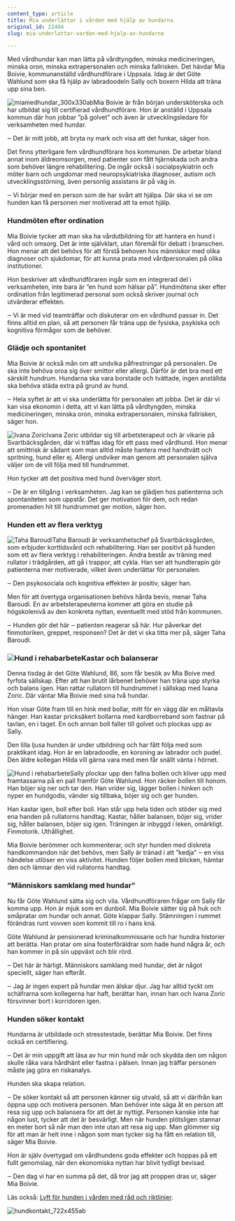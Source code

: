 ```yaml
---
content_type: article
title: Mia underlättar i vården med hjälp av hundarna
original_id: 22494
slug: mia-underlattar-varden-med-hjalp-av-hundarna

---
```


Med vårdhundar kan man lätta på vårdtyngden, minska medicineringen, minska oron, minska extrapersonalen och minska fallrisken. Det hävdar Mia Boivie, kommunanställd vårdhundförare i Uppsala. Idag är det Göte Wahlund som ska få hjälp av labradoodeln Sally och boxern Hilda att träna upp sina ben.

![miamedhundar_300x330ab](https://www.suntarbetsliv.se/wp-content/uploads/2016/11/miamedhundar_300x330ab-273x300.jpg)Mia Boivie är från början undersköterska och har utbildat sig till certifierad vårdhundförare. Hon är anställd i Uppsala kommun där hon jobbar ”på golvet” och även är utvecklingsledare för verksamheten med hundar.

‒ Det är mitt jobb, att bryta ny mark och visa att det funkar, säger hon.

Det finns ytterligare fem vårdhundförare hos kommunen. De arbetar bland annat inom äldreomsorgen, med patienter som fått hjärnskada och andra som behöver längre rehabilitering. De ingår också i socialpsykiatrin och möter barn och ungdomar med neuropsykiatriska diagnoser, autism och utvecklingsstörning, även personlig assistans är på väg in.

‒ Vi börjar med en person som de har svårt att hjälpa. Där ska vi se om hunden kan få personen mer motiverad att ta emot hjälp.

### Hundmöten efter ordination

Mia Boivie tycker att man ska ha vårdutbildning för att hantera en hund i vård och omsorg. Det är inte självklart, utan föremål för debatt i branschen. Hon menar att det behövs för att förstå behoven hos människor med olika diagnoser och sjukdomar, för att kunna prata med vårdpersonalen på olika institutioner.

Hon beskriver att vårdhundföraren ingår som en integrerad del i verksamheten, inte bara är ”en hund som hälsar på”. Hundmötena sker efter ordination från legitimerad personal som också skriver journal och utvärderar effekten.

‒ Vi är med vid teamträffar och diskuterar om en vårdhund passar in. Det finns alltid en plan, så att personen får träna upp de fysiska, psykiska och kognitiva förmågor som de behöver.

### Glädje och spontanitet

Mia Boivie är också mån om att undvika påfrestningar på personalen. De ska inte behöva oroa sig över smittor eller allergi. Därför är det bra med ett särskilt hundrum. Hundarna ska vara borstade och tvättade, ingen anställda ska behöva städa extra på grund av hund.

‒ Hela syftet är att vi ska underlätta för personalen att jobba. Det är där vi kan visa ekonomin i detta, att vi kan lätta på vårdtyngden, minska medicineringen, minska oron, minska extrapersonalen, minska fallrisken, säger hon.

![Ivana Zoric](https://www.suntarbetsliv.se/wp-content/uploads/2016/08/hilda-ivana_300x463ab-194x300.jpg)Ivana Zoric utbildar sig till arbetsterapeut och är vikarie på Svartbäcksgården, där vi träffas idag för ett pass med vårdhund. Hon menar att smittrisk är sådant som man alltid måste hantera med handtvätt och spritning, hund eller ej. Allergi undviker man genom att personalen själva väljer om de vill följa med till hundrummet.

Hon tycker att det positiva med hund överväger stort.

‒ De är en tillgång i verksamheten. Jag kan se glädjen hos patienterna och spontaniteten som uppstår. Det ger motivation för dem, och redan promenaden hit till hundrummet ger motion, säger hon.

### Hunden ett av flera verktyg

![Taha Baroudi](https://www.suntarbetsliv.se/wp-content/uploads/2016/08/taha-baroudi_200x217ab.jpg)Taha Baroudi är verksamhetschef på Svartbäcksgården, som erbjuder korttidsvård och rehabilitering. Han ser positivt på hunden som ett av flera verktyg i rehabiliteringen. Andra består av träning med rullator i trädgården, att gå i trappor, att cykla. Han ser att hundterapin gör patienterna mer motiverade, vilket även underlättar för personalen.

‒ Den psykosociala och kognitiva effekten är positiv, säger han.

Men för att övertyga organisationen behövs hårda bevis, menar Taha Baroudi. En av arbetsterapeuterna kommer att göra en studie på högskolenivå av den konkreta nyttan, eventuellt med stöd från kommunen.

‒ Hunden gör det här ‒ patienten reagerar så här. Hur påverkar det finmotoriken, greppet, responsen? Det är det vi ska titta mer på, säger Taha Baroudi.

### ![Hund i rehabarbete](https://www.suntarbetsliv.se/wp-content/uploads/2016/08/hundrehab_300x368ab-245x300.jpg)Kastar och balanserar

Denna tisdag är det Göte Wahlund, 86, som får besök av Mia Boive med fyrfota sällskap. Efter att han brutit lårbenet behöver han träna upp styrka och balans igen. Han rattar rullatorn till hundrummet i sällskap med Ivana Zoric. Där väntar Mia Boivie med sina två hundar.

Hon visar Göte fram till en hink med bollar, mitt för en vägg där en måltavla hänger. Han kastar pricksäkert bollarna med kardborreband som fastnar på tavlan, en i taget. En och annan boll faller till golvet och plockas upp av Sally.

Den lilla ljusa hunden är under utbildning och har fått följa med som praktikant idag. Hon är en labradoodle, en korsning av labrador och pudel. Den äldre kollegan Hilda vill gärna vara med men får snällt vänta i hörnet.

![Hund i rehabarbete](https://www.suntarbetsliv.se/wp-content/uploads/2016/08/hundiarbete_300x492ab-183x300.jpg)Sally plockar upp den fallna bollen och kliver upp med framtassarna på en pall framför Göte Wahlund. Hon räcker bollen till honom. Han böjer sig ner och tar den. Han vrider sig, lägger bollen i hinken och nyper en hundgodis, vänder sig tillbaka, böjer sig och ger hunden.

Han kastar igen, boll efter boll. Han står upp hela tiden och stöder sig med ena handen på rullatorns handtag. Kastar, håller balansen, böjer sig, vrider sig, håller balansen, böjer sig igen. Träningen är inbyggd i leken, omärkligt. Finmotorik. Uthållighet.

Mia Boivie berömmer och kommenterar, och styr hunden med diskreta handkommandon när det behövs, men Sally är tränad i att ”kedja” ‒ en viss händelse utlöser en viss aktivitet. Hunden följer bollen med blicken, hämtar den och lämnar den vid rullatorns handtag.

### ”Människors samklang med hundar”

Nu får Göte Wahlund sätta sig och vila. Vårdhundföraren frågar om Sally får komma upp. Hon är mjuk som en dunboll. Mia Boivie sätter sig på huk och småpratar om hundar och annat. Göte klappar Sally. Stämningen i rummet förändras runt vovven som kommit till ro i hans knä.

Göte Wahlund är pensionerad kriminalkommissarie och har hundra historier att berätta. Han pratar om sina fosterföräldrar som hade hund några år, och han kommer in på sin uppväxt och blir rörd.

‒ Det här är härligt. Människors samklang med hundar, det är något speciellt, säger han efteråt.

‒ Jag är ingen expert på hundar men älskar djur. Jag har alltid tyckt om schäfrarna som kollegerna har haft, berättar han, innan han och Ivana Zoric försvinner bort i korridoren igen.

### Hunden söker kontakt

Hundarna är utbildade och stresstestade, berättar Mia Boivie. Det finns också en certifiering.

‒ Det är min uppgift att läsa av hur min hund mår och skydda den om någon skulle råka vara hårdhänt eller fastna i pälsen. Innan jag träffar personen måste jag göra en riskanalys.

Hunden ska skapa relation.

‒ De söker kontakt så att personen känner sig utvald, så att vi därifrån kan öppna upp och motivera personen. Man behöver inte säga åt en person att resa sig upp och balansera för att det är nyttigt. Personen kanske inte har någon lust, tycker att det är besvärligt. Men när hunden plötsligen stannar en meter bort så når man den inte utan att resa sig upp. Man glömmer sig för att man är helt inne i någon som man tycker sig ha fått en relation till, säger Mia Boivie.

Hon är själv övertygad om vårdhundens goda effekter och hoppas på ett fullt genomslag, när den ekonomiska nyttan har blivit tydligt bevisad.

‒ Den dag vi har en summa på det, då tror jag att proppen dras ur, säger Mia Boivie.

Läs också: [Lyft för hunden i vården med råd och riktlinjer](https://www.suntarbetsliv.se/artiklar/organisatorisk-och-social-arbetsmiljo/lyft-hunden-varden-med-rad-och-riktlinjer/).

![hundkontakt_722x455ab](https://www.suntarbetsliv.se/wp-content/uploads/2016/08/hundkontakt_722x455ab.jpg)

